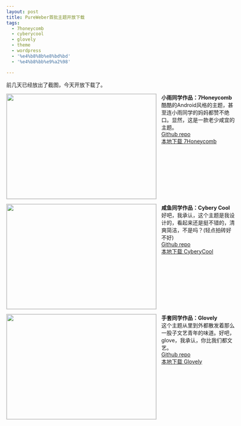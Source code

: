 ```yaml
---
layout: post
title: PureWeber首批主题开放下载
tags:
  - 7honeycomb
  - cyberycool
  - glovely
  - theme
  - wordpress
  - '%e4%b8%8b%e8%bd%bd'
  - '%e4%b8%bb%e9%a2%98'

---
```


前几天已经放出了截图，今天开放下载了。

<p class="block"><a class="screenshot" href="http://www.pureweber.com/wp-content/uploads/2011/03/7Honeycomb.png">
<img class="size-full wp-image-387" title="7Honeycomb" src="http://www.pureweber.com/wp-content/uploads/2011/03/7Honeycomb_small.png" alt="" width="400" height="281" /></a><strong>小雨同学作品：7Honeycomb</strong><br/>
酷酷的Android风格的主题，甚至连小雨同学的妈妈都赞不绝口。显然，这是一款老少咸宜的主题。<br/>
 <a href="https://github.com/7lemon/7Honeycomb">Github repo</a><br/>
<a href="http://www.pureweber.com/wp-content/uploads/2011/03/7Honeycomb.zip">本地下载 7Honeycomb</a>
</p>

<p class="block"><a class="screenshot" href="http://www.pureweber.com/wp-content/uploads/2011/03/CC.png">
<img class="size-full wp-image-385" title="Cybery Cool" src="http://www.pureweber.com/wp-content/uploads/2011/03/cc_cp.png" alt="" width="400" height="281" /></a><strong>咸鱼同学作品：Cybery Cool</strong><br/>
好吧，我承认，这个主题是我设计的，看起来还是挺不错的，清爽简洁，不是吗？(轻点拍砖好不好)<br/>
<a href="https://github.com/betory/CyberyCool">Github repo</a><br/>
<a href="http://www.pureweber.com/wp-content/uploads/2011/03/CyberyCool.zip">本地下载 CyberyCool</a>
</p>

<p class="block"><a class="screenshot" href="http://www.pureweber.com/wp-content/uploads/2011/03/%E6%89%8B%E5%A5%97%E7%9A%84%E6%B5%8B%E8%AF%95%E7%AB%99%E7%82%B9_%E5%85%A8%E5%9B%BE.png">
<img class="size-full wp-image-390" title="wordpress-glove" src="http://www.pureweber.com/wp-content/uploads/2011/03/wordpress-glove.jpg" alt="" width="400" height="281" /></a><strong>手套同学作品：Glovely</strong><br/>
这个主题从里到外都散发着那么一股子文艺青年的味道。好吧，glove，我承认，你比我们都文艺。<br/>
<a href="https://github.com/glovenone/glovely">Github repo</a><br/>
<a href="http://www.pureweber.com/wp-content/uploads/2011/03/glovely.zip">本地下载 Glovely</a>
</p>

<style type="text/css">
p.block{
position:relative;
padding-left:415px;
height:281px;width:200px;
}
p.block a.screenshot img{
display:block;border:none;position:absolute;left:0;padding:0;border:1px solid #ccc;
} </style>
